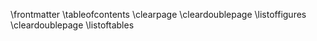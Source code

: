 \frontmatter
\tableofcontents
\clearpage
\cleardoublepage
\listoffigures
\cleardoublepage
\listoftables

